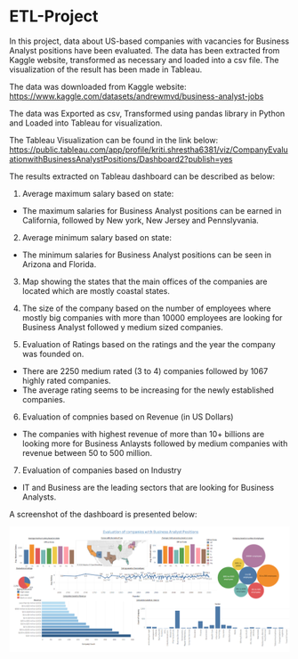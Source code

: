 # ETL-Project
In this project, data about US-based companies with vacancies for Business Analyst positions have been evaluated. The data has been extracted from Kaggle website, transformed as necessary and loaded into a csv file. The visualization of the result has been made in Tableau.

The data was downloaded from Kaggle website: https://www.kaggle.com/datasets/andrewmvd/business-analyst-jobs

The data was Exported as csv, Transformed using pandas library in Python and Loaded into Tableau for visualization. 

The Tableau Visualization can be found in the link below:
https://public.tableau.com/app/profile/kriti.shrestha6381/viz/CompanyEvaluationwithBusinessAnalystPositions/Dashboard2?publish=yes

The results extracted on Tableau dashboard can be described as below:

  1. Average maximum salary based on state: 
  - The maximum salaries for Business Analyst positions can be earned in California, followed by New york, New Jersey and Pennslyvania.

  2. Average minimum salary based on state:
  - The minimum salaries for Business Analyst positions can be seen in Arizona and Florida.

  3. Map showing the states that the main offices of the companies are located which are mostly coastal states.

  4. The size of the company based on the number of employees where mostly big companies with more than 10000 employees are looking for Business Analyst followed y medium sized companies.

  5. Evaluation of Ratings based on the ratings and the year the company was founded on.
  - There are 2250 medium rated (3 to 4) companies followed by 1067 highly rated companies.
  - The average rating seems to be increasing for the newly established companies.

  6. Evaluation of compnies based on Revenue (in US Dollars)
  - The companies with highest revenue of more than 10+ billions are looking more for Business Anlaysts followed by medium companies with revenue between 50 to 500 million.

  7. Evaluation of companies based on Industry
  - IT and Business are the leading sectors that are looking for Business Analysts.


A screenshot of the dashboard is presented below:

![image](/Business_Analyst_data_tableau.png)
